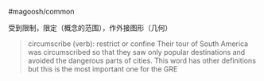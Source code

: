 #magoosh/common

受到限制，限定（概念的范围），作外接图形（几何）

> circumscribe (verb): restrict or confine 
Their tour of South America was circumscribed so that they saw only popular destinations and avoided the dangerous parts of cities. 
This word has other definitions but this is the most important one for the GRE 
